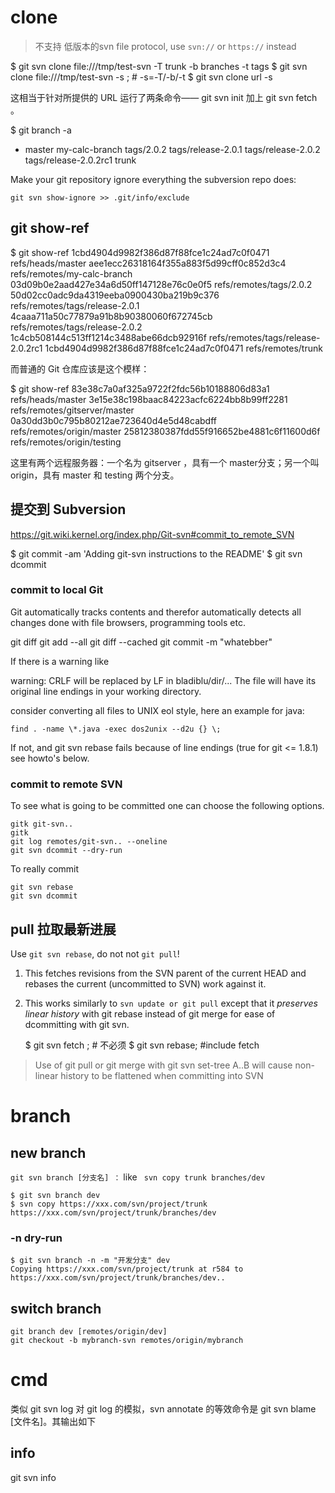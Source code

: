 # clone
> 不支持 低版本的svn file protocol, use `svn://` or `https://` instead

  $ git svn clone file:///tmp/test-svn -T trunk -b branches -t tags
  $ git svn clone file:///tmp/test-svn -s ; # -s=-T/-b/-t
  $ git svn clone url -s

这相当于针对所提供的 URL 运行了两条命令—— git svn init 加上 git svn fetch 。

  $ git branch -a
  * master
    my-calc-branch
    tags/2.0.2
    tags/release-2.0.1
    tags/release-2.0.2
    tags/release-2.0.2rc1
    trunk

Make your git repository ignore everything the subversion repo does:

    git svn show-ignore >> .git/info/exclude

## git show-ref

  $ git show-ref
  1cbd4904d9982f386d87f88fce1c24ad7c0f0471 refs/heads/master
  aee1ecc26318164f355a883f5d99cff0c852d3c4 refs/remotes/my-calc-branch
  03d09b0e2aad427e34a6d50ff147128e76c0e0f5 refs/remotes/tags/2.0.2
  50d02cc0adc9da4319eeba0900430ba219b9c376 refs/remotes/tags/release-2.0.1
  4caaa711a50c77879a91b8b90380060f672745cb refs/remotes/tags/release-2.0.2
  1c4cb508144c513ff1214c3488abe66dcb92916f refs/remotes/tags/release-2.0.2rc1
  1cbd4904d9982f386d87f88fce1c24ad7c0f0471 refs/remotes/trunk

而普通的 Git 仓库应该是这个模样：

  $ git show-ref
  83e38c7a0af325a9722f2fdc56b10188806d83a1 refs/heads/master
  3e15e38c198baac84223acfc6224bb8b99ff2281 refs/remotes/gitserver/master
  0a30dd3b0c795b80212ae723640d4e5d48cabdff refs/remotes/origin/master
  25812380387fdd55f916652be4881c6f11600d6f refs/remotes/origin/testing

这里有两个远程服务器：一个名为 gitserver ，具有一个 master分支；另一个叫 origin，具有 master 和 testing 两个分支。

## 提交到 Subversion
https://git.wiki.kernel.org/index.php/Git-svn#commit_to_remote_SVN

  $ git commit -am 'Adding git-svn instructions to the README'
  $ git svn dcommit

### commit to local Git
Git automatically tracks contents and therefor automatically detects all changes done with file browsers, programming tools etc.

  git diff
  git add --all
  git diff --cached
  git commit -m "whatebber"

If there is a warning like

   warning: CRLF will be replaced by LF in bladiblu/dir/...
   The file will have its original line endings in your working directory.

consider converting all files to UNIX eol style, here an example for java:

    find . -name \*.java -exec dos2unix --d2u {} \;

If not, and git svn rebase fails because of line endings (true for git <= 1.8.1) see howto's below.

### commit to remote SVN
To see what is going to be committed one can choose the following options.

    gitk git-svn..
    gitk
    git log remotes/git-svn.. --oneline
    git svn dcommit --dry-run

To really commit

    git svn rebase
    git svn dcommit

## pull 拉取最新进展
Use `git svn rebase`, do not not `git pull`!
1. This fetches revisions from the SVN parent of the current HEAD and rebases the current (uncommitted to SVN) work against it.
2. This works similarly to `svn update or git pull` except that it *preserves linear history* with git rebase instead of git merge for ease of dcommitting with git svn.

    $ git svn fetch ; # 不必须
    $ git svn rebase; #include fetch

> Use of git pull or git merge with git svn set-tree A..B will cause non-linear history to be flattened when committing into SVN

# branch

## new branch
`git svn branch [分支名] ：` like ` svn copy trunk branches/dev`

    $ git svn branch dev
    $ svn copy https://xxx.com/svn/project/trunk  https://xxx.com/svn/project/trunk/branches/dev

### -n dry-run

    $ git svn branch -n -m "开发分支" dev
    Copying https://xxx.com/svn/project/trunk at r584 to https://xxx.com/svn/project/trunk/branches/dev..

## switch branch

    git branch dev [remotes/origin/dev]
    git checkout -b mybranch-svn remotes/origin/mybranch


# cmd
类似 git svn log 对 git log 的模拟，svn annotate 的等效命令是 git svn blame [文件名]。其输出如下

## info
git svn info
